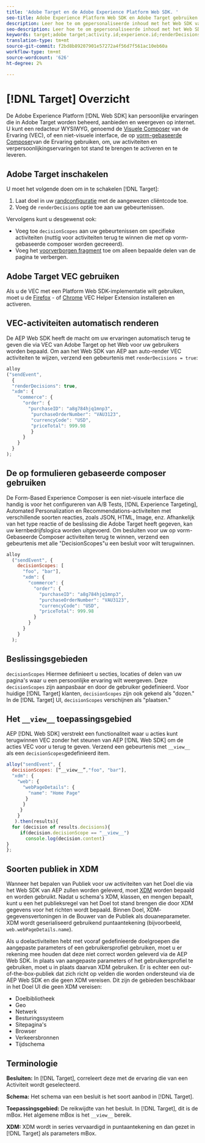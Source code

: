 ```yaml
---
title: 'Adobe Target en de Adobe Experience Platform Web SDK. '
seo-title: Adobe Experience Platform Web SDK en Adobe Target gebruiken
description: Leer hoe te om gepersonaliseerde inhoud met het Web SDK van het Experience Platform terug te geven gebruikend Adobe Target
seo-description: Leer hoe te om gepersonaliseerde inhoud met het Web SDK van het Experience Platform terug te geven gebruikend Adobe Target
keywords: target;adobe target;activity.id;experience.id;renderDecisions;decisionScopes;prehiding snippet;vec;Form-Based Experience Composer;xdm;audiences;decisions;scope;schema;
translation-type: tm+mt
source-git-commit: f2bd8b89207901e57272a4f56d7f561ac10eb60a
workflow-type: tm+mt
source-wordcount: '626'
ht-degree: 2%

---
```



# [!DNL Target] Overzicht

De Adobe Experience Platform [!DNL Web SDK] kan persoonlijke ervaringen die in Adobe Target worden beheerd, aanbieden en weergeven op internet. U kunt een redacteur WYSIWYG, genoemd de [Visuele Composer](https://docs.adobe.com/content/help/en/target/using/experiences/vec/visual-experience-composer.html) van de Ervaring (VEC), of een niet-visuele interface, de op [vorm-gebaseerde Composer](https://docs.adobe.com/content/help/en/target/using/experiences/form-experience-composer.html)van de Ervaring gebruiken, om, uw activiteiten en verpersoonlijkingservaringen tot stand te brengen te activeren en te leveren.

## Adobe Target inschakelen

U moet het volgende doen om in te schakelen [!DNL Target]:

1. Laat doel in uw [randconfiguratie](../../fundamentals/edge-configuration.md) met de aangewezen cliëntcode toe.
1. Voeg de `renderDecisions` optie toe aan uw gebeurtenissen.

Vervolgens kunt u desgewenst ook:

* Voeg toe `decisionScopes` aan uw gebeurtenissen om specifieke activiteiten (nuttig voor activiteiten terug te winnen die met op vorm-gebaseerde composer worden gecreeerd).
* Voeg het [voorverborgen fragment](../manage-flicker.md) toe om alleen bepaalde delen van de pagina te verbergen.

## Adobe Target VEC gebruiken

Als u de VEC met een Platform Web SDK-implementatie wilt gebruiken, moet u de [Firefox](https://addons.mozilla.org/en-US/firefox/addon/adobe-target-vec-helper/) - of [Chrome](https://chrome.google.com/webstore/detail/adobe-target-vec-helper/ggjpideecfnbipkacplkhhaflkdjagak) VEC Helper Extension installeren en activeren.

## VEC-activiteiten automatisch renderen

De AEP Web SDK heeft de macht om uw ervaringen automatisch terug te geven die via VEC van Adobe Target op het Web voor uw gebruikers worden bepaald. Om aan het Web SDK van AEP aan auto-render VEC activiteiten te wijzen, verzend een gebeurtenis met `renderDecisions = true`:

```javascript
alloy
("sendEvent", 
  { 
  "renderDecisions": true, 
  "xdm": {
    "commerce": { 
      "order": {
        "purchaseID": "a8g784hjq1mnp3", 
         "purchaseOrderNumber": "VAU3123", 
         "currencyCode": "USD", 
         "priceTotal": 999.98 
         } 
      } 
    }
  }
);
```

## De op formulieren gebaseerde composer gebruiken

De Form-Based Experience Composer is een niet-visuele interface die handig is voor het configureren van A/B Tests, [!DNL Experience Targeting], Automated Personalization en Recommendations-activiteiten met verschillende soorten reacties, zoals JSON, HTML, Image, enz. Afhankelijk van het type reactie of de beslissing die Adobe Target heeft gegeven, kan uw kernbedrijfslogica worden uitgevoerd. Om besluiten voor uw op vorm-Gebaseerde Composer activiteiten terug te winnen, verzend een gebeurtenis met alle &quot;DecisionScopes&quot;u een besluit voor wilt terugwinnen.

```javascript
alloy
  ("sendEvent", { 
    decisionScopes: [
      "foo", "bar"], 
      "xdm": {
        "commerce": { 
          "order": { 
            "purchaseID": "a8g784hjq1mnp3", 
            "purchaseOrderNumber": "VAU3123", 
            "currencyCode": "USD", 
            "priceTotal": 999.98 
          } 
        } 
      } 
    }
  );
```

## Beslissingsgebieden

`decisionScopes` Hiermee definieert u secties, locaties of delen van uw pagina&#39;s waar u een persoonlijke ervaring wilt weergeven. Deze `decisionScopes` zijn aanpasbaar en door de gebruiker gedefinieerd. Voor huidige [!DNL Target] klanten, `decisionScopes` zijn ook gekend als &quot;dozen.&quot; In de [!DNL Target] UI, `decisionScopes` verschijnen als &quot;plaatsen.&quot;

## Het `__view__` toepassingsgebied

AEP [!DNL Web SDK] verstrekt een functionaliteit waar u acties kunt terugwinnen VEC zonder het steunen van AEP [!DNL Web SDK] om de acties VEC voor u terug te geven. Verzend een gebeurtenis met `__view__` als een `decisionScopes`gedefinieerd item.

```javascript
alloy("sendEvent", {
  decisionScopes: [“__view__”,"foo", "bar"], 
  "xdm": { 
    "web": { 
      "webPageDetails": { 
        "name": "Home Page"
       }
      } 
     }
    }
   ).then(results){
  for (decision of results.decisions){
     if(decision.decisionScope == "__view__")
       console.log(decision.content)
}
};
```

## Soorten publiek in XDM

Wanneer het bepalen van Publiek voor uw activiteiten van het Doel die via het Web SDK van AEP zullen worden geleverd, moet [XDM](https://docs.adobe.com/content/help/nl-NL/experience-platform/xdm/home.html) worden bepaald en worden gebruikt. Nadat u schema&#39;s XDM, klassen, en mengen bepaalt, kunt u een het publieksregel van het Doel tot stand brengen die door XDM gegevens voor het richten wordt bepaald. Binnen Doel, XDM- gegevensvertoningen in de Bouwer van de Publiek als douaneparameter. XDM wordt geserialiseerd gebruikend puntaantekening (bijvoorbeeld, `web.webPageDetails.name`).

Als u doelactiviteiten hebt met vooraf gedefinieerde doelgroepen die aangepaste parameters of een gebruikersprofiel gebruiken, moet u er rekening mee houden dat deze niet correct worden geleverd via de AEP Web SDK. In plaats van aangepaste parameters of het gebruikersprofiel te gebruiken, moet u in plaats daarvan XDM gebruiken. Er is echter een out-of-the-box-publiek dat zich richt op velden die worden ondersteund via de AEP Web SDK en die geen XDM vereisen. Dit zijn de gebieden beschikbaar in het Doel UI die geen XDM vereisen:

* Doelbibliotheek
* Geo
* Netwerk
* Besturingssysteem
* Sitepagina&#39;s
* Browser
* Verkeersbronnen
* Tijdschema

## Terminologie

__Besluiten:__ In [!DNL Target], correleert deze met de ervaring die van een Activiteit wordt geselecteerd.

__Schema:__ Het schema van een besluit is het soort aanbod in [!DNL Target].

__Toepassingsgebied:__ De reikwijdte van het besluit. In [!DNL Target], dit is de mBox. Het algemene mBox is het `__view__` bereik.

__XDM:__ XDM wordt in series vervaardigd in puntaantekening en dan gezet in [!DNL Target] als parameters mBox.
